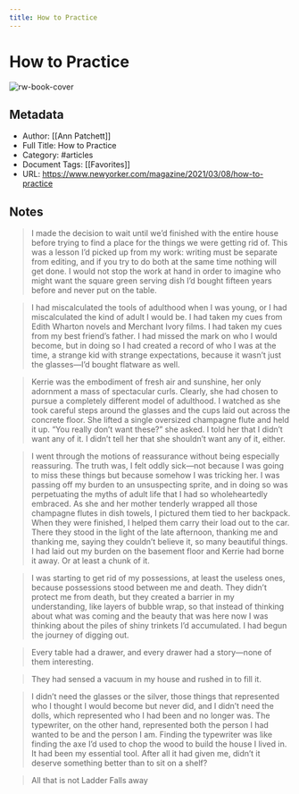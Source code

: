 ```yaml
---
title: How to Practice
---
```

# How to Practice

![rw-book-cover](https://readwise-assets.s3.amazonaws.com/static/images/article0.00998d930354.png)

## Metadata
- Author: [[Ann Patchett]]
- Full Title: How to Practice
- Category: #articles
- Document Tags: [[Favorites]] 
- URL: https://www.newyorker.com/magazine/2021/03/08/how-to-practice

## Notes
> I made the decision to wait until we’d finished with the entire house before trying to find a place for the things we were getting rid of. This was a lesson I’d picked up from my work: writing must be separate from editing, and if you try to do both at the same time nothing will get done. I would not stop the work at hand in order to imagine who might want the square green serving dish I’d bought fifteen years before and never put on the table.

> I had miscalculated the tools of adulthood when I was young, or I had miscalculated the kind of adult I would be. I had taken my cues from Edith Wharton novels and Merchant Ivory films. I had taken my cues from my best friend’s father.
> I had missed the mark on who I would become, but in doing so I had created a record of who I was at the time, a strange kid with strange expectations, because it wasn’t just the glasses—I’d bought flatware as well.

> Kerrie was the embodiment of fresh air and sunshine, her only adornment a mass of spectacular curls. Clearly, she had chosen to pursue a completely different model of adulthood. I watched as she took careful steps around the glasses and the cups laid out across the concrete floor. She lifted a single oversized champagne flute and held it up. “You really don’t want these?” she asked.
> I told her that I didn’t want any of it. I didn’t tell her that she shouldn’t want any of it, either.

> I went through the motions of reassurance without being especially reassuring. The truth was, I felt oddly sick—not because I was going to miss these things but because somehow I was tricking her. I was passing off my burden to an unsuspecting sprite, and in doing so was perpetuating the myths of adult life that I had so wholeheartedly embraced. As she and her mother tenderly wrapped all those champagne flutes in dish towels, I pictured them tied to her backpack. When they were finished, I helped them carry their load out to the car. There they stood in the light of the late afternoon, thanking me and thanking me, saying they couldn’t believe it, so many beautiful things.
> I had laid out my burden on the basement floor and Kerrie had borne it away. Or at least a chunk of it.

> I was starting to get rid of my possessions, at least the useless ones, because possessions stood between me and death. They didn’t protect me from death, but they created a barrier in my understanding, like layers of bubble wrap, so that instead of thinking about what was coming and the beauty that was here now I was thinking about the piles of shiny trinkets I’d accumulated. I had begun the journey of digging out.

> Every table had a drawer, and every drawer had a story—none of them interesting.

> They had sensed a vacuum in my house and rushed in to fill it.

> I didn’t need the glasses or the silver, those things that represented who I thought I would become but never did, and I didn’t need the dolls, which represented who I had been and no longer was. The typewriter, on the other hand, represented both the person I had wanted to be and the person I am. Finding the typewriter was like finding the axe I’d used to chop the wood to build the house I lived in. It had been my essential tool. After all it had given me, didn’t it deserve something better than to sit on a shelf?

> All that
> is not Ladder
> Falls away

